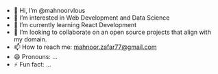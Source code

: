 - 👋 Hi, I’m @mahnoorvlous
- 👀 I’m interested in Web Development and Data Science
- 🌱 I’m currently learning React Development
- 💞️ I’m looking to collaborate on an open source projects that align with my domain.
- 📫 How to reach me: mahnoor.zafar77@gmail.com
- 😄 Pronouns: ...
- ⚡ Fun fact: ...

<!---
mahnoorvlous/mahnoorvlous is a ✨ special ✨ repository because its `README.md` (this file) appears on your GitHub profile.
You can click the Preview link to take a look at your changes.
--->
